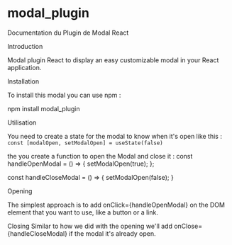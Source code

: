 # modal_plugin
Documentation du Plugin de Modal React

Introduction 

Modal plugin React to display an easy customizable modal in your React application. 

Installation 

To install this modal you can use npm : 

npm install modal_plugin

Utilisation 

You need to create a state for the modal to know when it's open like this : 
`const [modalOpen, setModalOpen] = useState(false)`

the you create a function to open the Modal and close it :
const handleOpenModal = () => {
    setModalOpen(true);
};

const handleCloseModal = () => {
    setModalOpen(false);
}

Opening 

The simplest approach is to add onClick={handleOpenModal} on the DOM element that you want to use, like a button or a link.

Closing 
Similar to how we did with the opening we'll add onClose={handleCloseModal} if the modal it's already open. 

